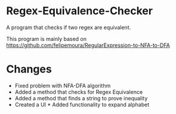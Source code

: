 # Regex-Equivalence-Checker
A program that checks if two regex are equivalent.

This program is mainly based on <https://github.com/felipemoura/RegularExpression-to-NFA-to-DFA>

# Changes
* Fixed problem with NFA-DFA algorithm
* Added a method that checks for Regex Equivalence
* Added a method that finds a string to prove inequality
* Created a UI
       * Added functionality to expand alphabet

